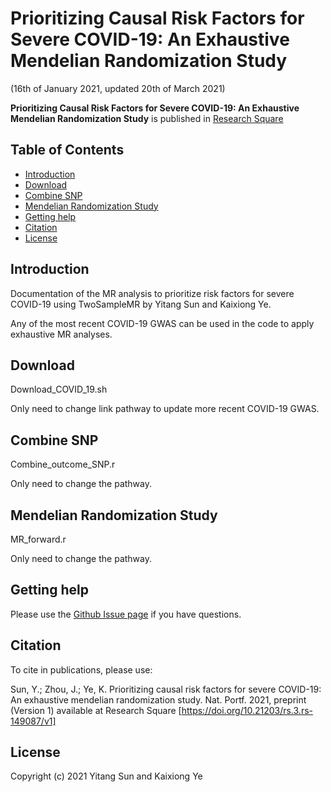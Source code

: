 # Prioritizing Causal Risk Factors for Severe COVID-19: An Exhaustive Mendelian Randomization Study
(16th of January 2021, updated 20th of March 2021)

**Prioritizing Causal Risk Factors for Severe COVID-19: An Exhaustive Mendelian Randomization Study**
is published in [Research Square](https://www.researchsquare.com/article/rs-149087/v1)

## Table of Contents

- [Introduction](https://github.com/yitangsun/MR_all_COVID_19#introduction)
- [Download](https://github.com/yitangsun/MR_all_COVID_19#Download)
- [Combine SNP](https://github.com/yitangsun/MR_all_COVID_19#combine-SNP)
- [Mendelian Randomization Study](https://github.com/yitangsun/MR_all_COVID_19#mendelian-randomization-study)
- [Getting help](https://github.com/yitangsun/MR_all_COVID_19#Getting-help)
- [Citation](https://github.com/yitangsun/MR_all_COVID_19#Citation)
- [License](https://github.com/yitangsun/MR_all_COVID_19#License)

## Introduction

Documentation of the MR analysis to prioritize risk factors for severe COVID-19 using TwoSampleMR by Yitang Sun and Kaixiong Ye.

Any of the most recent COVID-19 GWAS can be used in the code to apply exhaustive MR analyses.

## Download

Download_COVID_19.sh

Only need to change link pathway to update more recent COVID-19 GWAS.

## Combine SNP

Combine_outcome_SNP.r

Only need to change the pathway.

## Mendelian Randomization Study

MR_forward.r

Only need to change the pathway.

## Getting help

Please use the [Github Issue page](https://github.com/yitangsun/MR_all_COVID_19/issues) if you have questions.

## Citation

To cite in publications, please use:

Sun, Y.; Zhou, J.; Ye, K. Prioritizing causal risk factors for severe COVID-19: An exhaustive mendelian randomization study. Nat. Portf. 2021, preprint (Version 1) available at Research Square [https://doi.org/10.21203/rs.3.rs-149087/v1]

## License

Copyright (c) 2021 Yitang Sun and Kaixiong Ye
